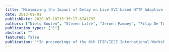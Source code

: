 ```yaml
---
title: "Minimizing the Impact of Delay on Live SVC-based HTTP Adaptive Streaming Services"
date: 2013-01-01
publishDate: 2020-07-18T15:35:17.674179Z
authors: ["Niels Bouten", "Steven Latré", "Jeroen Famaey", "Filip De Turck", "Werner Van Leekwijck"]
publication_types: ["1"]
abstract: ""
featured: false
publication: "*In proceedings of the 6th IFIP/IEEE International Workshop on Distributed Autonomous Network Management Systems (DANMS)*"
---
```


